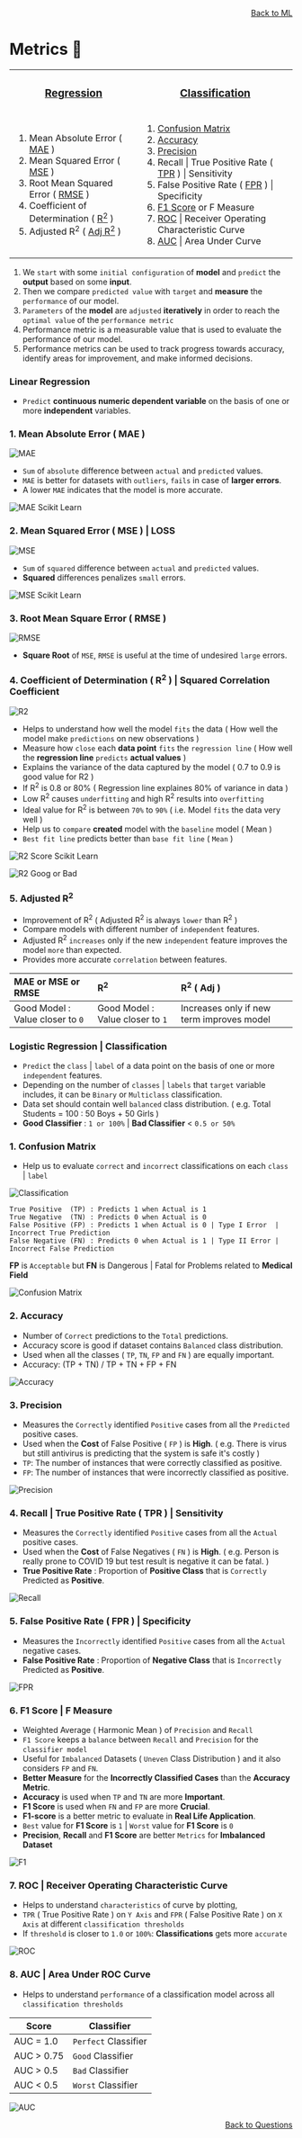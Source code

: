 <p align='right'><a align="right" href="https://github.com/KIRANKUMAR7296/Library/blob/main/Machine%20Learning/Machine%20Learning%20Models.md">Back to ML</a></p>

# Metrics 🧮

<table align=center> 
  <tr><th><h3><a href="#linear"> Regression</a></h3></th><th><h3><a href="#logistic">Classification</a></h3></th></tr>
  <tr>
    <td>
      <ol>
        <li>Mean Absolute Error ( <a href='#mae'>MAE</a> )</li>
        <li>Mean Squared Error ( <a href='#mse'>MSE</a> )</li>
        <li>Root Mean Squared Error ( <a href='#rmse'>RMSE</a> )</li>
        <li>Coefficient of Determination ( <a href='#r2'>R<sup>2</sup></a> )</li>
        <li>Adjusted R<sup>2</sup> ( <a href='#ar2'>Adj R<sup>2</sup></a> )</li>
      </ol>
    </td>
    <td>
       <ol>
        <li><a href='#cm'>Confusion Matrix</a></li>
        <li><a href='#acc'>Accuracy</a></li>
        <li><a href='#pre'>Precision</a></li>
        <li>Recall | True Positive Rate ( <a href='#tpr'>TPR</a> ) | Sensitivity</li>
        <li>False Positive Rate ( <a href='#fpr'>FPR</a> ) | Specificity</li>
        <li><a href='#f1'>F1 Score</a> or F Measure</li>
        <li><a href='#roc'>ROC</a> | Receiver Operating Characteristic Curve</li>
        <li><a href='#auc'>AUC</a> | Area Under Curve</li>
      </ol>
    </td>
  </tr>
</table>

1. We `start` with some `initial configuration` of **model** and `predict` the **output** based on some **input**.
2. Then we compare `predicted value` with `target` and **measure** the `performance` of our model.
3. `Parameters` of the **model** are `adjusted` **iteratively** in order to reach the `optimal value` of the `performance metric`
4. Performance metric is a measurable value that is used to evaluate the performance of our model.
5. Performance metrics can be used to track progress towards accuracy, identify areas for improvement, and make informed decisions.

<h3 name="linear">Linear Regression</h3>

- `Predict` **continuous numeric dependent variable** on the basis of one or more **independent** variables.

<h3 name='mae'>1. Mean Absolute Error ( MAE ) </h3>

![MAE](Image/MAE.png)

- `Sum` of `absolute` difference between `actual` and `predicted` values.
- `MAE` is better for datasets with `outliers`, `fails` in case of **larger errors**.
- A lower `MAE` indicates that the model is more accurate.

![MAE Scikit Learn](Image/MAESK.png)

<h3 name='mse'>2. Mean Squared Error ( MSE ) | LOSS</h3>

![MSE](Image/MSE.jpg)

- `Sum` of `squared` difference between `actual` and `predicted` values.
- **Squared** differences penalizes `small` errors.

![MSE Scikit Learn](Image/MSESK.png)

<h3 name='rmse'>3. Root Mean Square Error ( RMSE )</h3>

![RMSE](Image/RMSE.png)

- **Square Root** of `MSE`, `RMSE` is useful at the time of undesired `large` errors.

<h3 name='r2'>4. Coefficient of Determination ( R<sup>2</sup> ) | Squared Correlation Coefficient</h3>

![R2](Image/R2.png)

- Helps to understand how well the model `fits` the data ( How well the model make `predictions` on new observations )
- Measure how `close` each **data point** `fits` the `regression line` ( How well the **regression line** `predicts` **actual values** )
- Explains the variance of the data captured by the model ( 0.7 to 0.9 is good value for R2 )
- If R<sup>2</sup> is 0.8 or 80% ( Regression line explaines 80% of variance in data )
- Low R<sup>2</sup> causes `underfitting` and high R<sup>2</sup> results into `overfitting`
- Ideal value for R<sup>2</sup> is between `70%` to `90%` ( i.e. Model `fits` the data very well )
- Help us to `compare` **created** model with the `baseline` model ( Mean )
- `Best fit line` predicts better than `base fit line` ( `Mean` ) 

![R2 Score Scikit Learn](Image/R2Score.png)

![R2 Goog or Bad](Image/R2Good.png)

<h3 name='ar2'>5. Adjusted R<sup>2</sup></h3>

- Improvement of R<sup>2</sup> ( Adjusted R<sup>2</sup> is always `lower` than R<sup>2</sup> )
- Compare models with different number of `independent` features.
- Adjusted R<sup>2</sup> `increases` only if the new `independent` feature improves the model `more` than expected.
- Provides more accurate `correlation` between features.

| MAE or MSE or RMSE | R<sup>2</sup> | R<sup>2</sup> ( Adj )
| :--- | :--- | :---
| Good Model : Value closer to `0` | Good Model : Value closer to `1` | Increases only if new term improves model

<h3 name="logistic">Logistic Regression | Classification</h3>

- `Predict` the `class` | `label` of a data point on the basis of one or more `independent` features.
- Depending on the number of `classes` | `labels` that `target` variable includes, it can be `Binary` or `Multiclass` classification.
- Data set should contain well `balanced` class distribution. ( e.g. Total Students = 100 : 50 Boys + 50 Girls )
- **Good Classifier** : `1 or 100%` | **Bad Classifier** < `0.5 or 50%`

<h3 name='cm'>1. Confusion Matrix</h3>

- Help us to evaluate `correct` and `incorrect` classifications on each `class` | `label`

![Classification](Image/Classification.png)

```
True Positive  (TP) : Predicts 1 when Actual is 1 
True Negative  (TN) : Predicts 0 when Actual is 0 
False Positive (FP) : Predicts 1 when Actual is 0 | Type I Error  | Incorrect True Prediction 
False Negative (FN) : Predicts 0 when Actual is 1 | Type II Error | Incorrect False Prediction 
```

**FP** is `Acceptable` but **FN** is Dangerous | Fatal for Problems related to **Medical Field**

![Confusion Matrix](Image/ConfusionMatrix.png)

<h3 name='acc'>2. Accuracy</h3>

- Number of `Correct` predictions to the `Total` predictions.
- Accuracy score is good if dataset contains `Balanced` class distribution.
- Used when all the classes ( `TP`, `TN`, `FP` and `FN` ) are equally important.
- Accuracy: (TP + TN) / TP + TN + FP + FN

![Accuracy](Image/Accuracy.png)

<h3 name='pre'>3. Precision</h3>

- Measures the `Correctly` identified `Positive` cases from all the `Predicted` positive cases.
- Used when the **Cost** of False Positive ( `FP` ) is **High**. ( e.g. There is virus but still antivirus is predicting that the system is safe it's costly )
- `TP`: The number of instances that were correctly classified as positive.
- `FP`: The number of instances that were incorrectly classified as positive.

![Precision](Image/Precision.png)

<h3 name='tpr'>4. Recall | True Positive Rate ( TPR ) | Sensitivity</h3>

- Measures the `Correctly` identified `Positive` cases from all the `Actual` positive cases. 
- Used when the **Cost** of False Negatives ( `FN` ) is **High**. ( e.g. Person is really prone to COVID 19 but test result is negative it can be fatal. )
- **True Positive Rate** : Proportion of **Positive Class** that is `Correctly` Predicted as **Positive**.

![Recall](Image/Recall.png)

<h3 name='fpr'>5. False Positive Rate ( FPR ) | Specificity</h3>

- Measures the `Incorrectly` identified `Positive` cases from all the `Actual` negative cases. 
- **False Positive Rate** : Proportion of **Negative Class** that is `Incorrectly` Predicted as **Positive**.

![FPR](Image/FPR.png)

<h3 name='f1'>6. F1 Score | F Measure</h3>

- Weighted Average ( Harmonic Mean ) of `Precision` and `Recall`
- `F1 Score` keeps a `balance` between `Recall` and `Precision` for the `classifier model`
- Useful for `Imbalanced` Datasets ( `Uneven` Class Distribution ) and it also considers `FP` and `FN`.
- **Better Measure** for the **Incorrectly Classified Cases** than the **Accuracy Metric**.
- **Accuracy** is used when `TP` and `TN` are more **Important**.
- **F1 Score** is used when `FN` and `FP` are more **Crucial**.
- **F1-score** is a better metric to evaluate in **Real Life Application**.
- `Best` value for **F1 Score** is `1` | `Worst` value for **F1 Score** is `0`
- **Precision**, **Recall** and **F1 Score** are better `Metrics` for **Imbalanced Dataset**

![F1](Image/F1.png)

<h3 name='roc'>7. ROC | Receiver Operating Characteristic Curve</h3>

- Helps to understand `characteristics` of curve by plotting, 
- `TPR` ( True Positive Rate ) on `Y Axis` and `FPR` ( False Positive Rate ) on `X Axis` at different `classification thresholds`
- If `threshold` is closer to `1.0` or `100%`: **Classifications** gets more `accurate`

![ROC](Image/ROC.svg)

<h3 name='auc'>8. AUC | Area Under ROC Curve</h3> 

- Helps to understand `performance` of a classification model across all `classification thresholds`

Score | Classifier
--- | ---
AUC = 1.0 | `Perfect` Classifier  
AUC > 0.75 | `Good` Classifier 
AUC > 0.5 | `Bad` Classifier 
AUC < 0.5 | `Worst` Classifier

![AUC](Image/AUC.png)

<p align='right'><a align="right" href="https://github.com/KIRANKUMAR7296/Library/blob/main/Interview.md">Back to Questions</a></p>
